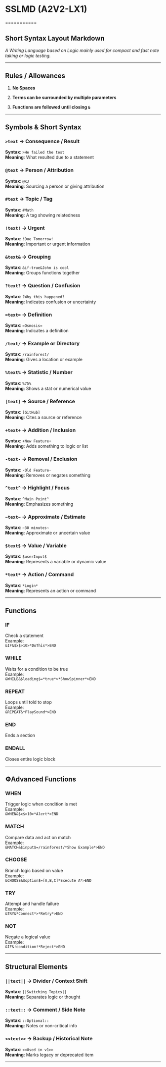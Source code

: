 # SSLMD (A2V2-LX1)
===========

Short Syntax Layout Markdown
----------------------------

*A Writing Language based on Logic mainly used for compact and fast note taking or logic testing.*

* * * * *

Rules / Allowances
---------------------

1.  **No Spaces**

2.  **Terms can be surrounded by multiple parameters**

3.  **Functions are followed until closing `&`**

* * * * *

Symbols & Short Syntax
-------------------------

### `>text` → Consequence / Result

**Syntax**: `>He failed the test`\
**Meaning**: What resulted due to a statement

### `@text` → Person / Attribution

**Syntax**: `@KJ`\
**Meaning**: Sourcing a person or giving attribution

### `#text` → Topic / Tag

**Syntax**: `#Math`\
**Meaning**: A tag showing relatedness

### `!text!` → Urgent

**Syntax**: `!Due Tomorrow!`\
**Meaning**: Important or urgent information

### `&text&` → Grouping

**Syntax**: `&if-true&John is cool`\
**Meaning**: Groups functions together

### `?text?` → Question / Confusion

**Syntax**: `?Why this happened?`\
**Meaning**: Indicates confusion or uncertainty

### `=text=` → Definition

**Syntax**: `=Osmosis=`\
**Meaning**: Indicates a definition

### `/text/` → Example or Directory

**Syntax**: `/rainforest/`\
**Meaning**: Gives a location or example

### `%text%` → Statistic / Number

**Syntax**: `%75%`\
**Meaning**: Shows a stat or numerical value

### `[text]` → Source / Reference

**Syntax**: `[GitHub]`\
**Meaning**: Cites a source or reference

### `+text+` → Addition / Inclusion

**Syntax**: `+New Feature+`\
**Meaning**: Adds something to logic or list

### `-text-` → Removal / Exclusion

**Syntax**: `-Old Feature-`\
**Meaning**: Removes or negates something

### `^text^` → Highlight / Focus

**Syntax**: `^Main Point^`\
**Meaning**: Emphasizes something

### `~text~` → Approximate / Estimate

**Syntax**: `~30 minutes~`\
**Meaning**: Approximate or uncertain value

### `$text$` → Value / Variable

**Syntax**: `$userInput$`\
**Meaning**: Represents a variable or dynamic value

### `*text*` → Action / Command

**Syntax**: `*Login*`\
**Meaning**: Represents an action or command

* * * * *

Functions
------------

### **IF**

Check a statement\
Example:\
`&IF&$x$>10>*DoThis*>END`

### **WHILE**

Waits for a condition to be true\
Example:\
`&WHILE&$loading$=*true*>*ShowSpinner*>END`

### **REPEAT**

Loops until told to stop\
Example:\
`&REPEAT&*PlaySound*>END`

### **END**

Ends a section

### **ENDALL**

Closes entire logic block

* * * * *

⚙Advanced Functions
---------------------

### **WHEN**

Trigger logic when condition is met\
Example:\
`&WHEN&$x$>10>*Alert*>END`

### **MATCH**

Compare data and act on match\
Example:\
`&MATCH&$input$=/rainforest/*Show Example*>END`

### **CHOOSE**

Branch logic based on value\
Example:\
`&CHOOSE&$option$=[A,B,C]*Execute A*>END`

### **TRY**

Attempt and handle failure\
Example:\
`&TRY&*Connect*>*Retry*>END`

### **NOT**

Negate a logical value\
Example:\
`&IF&!condition!*Reject*>END`

* * * * *

Structural Elements
----------------------

### `||text||` → Divider / Context Shift

**Syntax**: `||Switching Topics||`\
**Meaning**: Separates logic or thought

### `::text::` → Comment / Side Note

**Syntax**: `::Optional::`\
**Meaning**: Notes or non-critical info

### `<<text>>` → Backup / Historical Note

**Syntax**: `<<Used in v1>>`\
**Meaning**: Marks legacy or deprecated item

* * * * *
